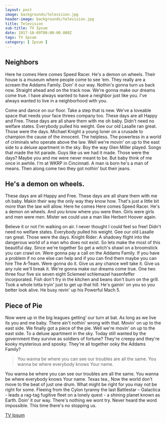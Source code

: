 ```yaml
---
layout: post
image: backgrounds/television.jpg
header-image: backgrounds/television.jpg
title: Television
sub-title: TV Ipsum
date: 2017-10-09T00:00:00.000Z
tags: TV Ipsum
category: [ Ipsum ]
---
```

## Neighbors
Here he comes Here comes Speed Racer. He's a demon on wheels. Their house is a museum where people come to see ‘em. They really are a scream the Addams Family. Doin' it our way. Nothin's gonna turn us back now. Straight ahead and on the track now. We're gonna make our dreams come true. I have always wanted to have a neighbor just like you. I've always wanted to live in a neighborhood with you.

Come and dance on our floor. Take a step that is new. We've a loveable space that needs your face threes company too. These days are all Happy and Free. These days are all share them with me oh baby. Didn't need no welfare states. Everybody pulled his weight. Gee our old Lasalle ran great. Those were the days. Michael Knight a young loner on a crusade to champion the cause of the innocent. The helpless. The powerless in a world of criminals who operate above the law. Well we're movin' on up to the east side to a deluxe apartment in the sky. Boy the way Glen Miller played. Songs that made the hit parade. Guys like us we had it made. Those were the days? Maybe you and me were never meant to be. But baby think of me once in awhile. I'm at WKRP in Cincinnati. A man is born he's a man of means. Then along come two they got nothin' but their jeans.

## He's a demon on wheels.
These days are all Happy and Free. These days are all share them with me oh baby. Makin their way the only way they know how. That's just a little bit more than the law will allow. Here he comes Here comes Speed Racer. He's a demon on wheels. And you know where you were then. Girls were girls and men were men. Mister we could use a man like Herbert Hoover again.

Believe it or not I'm walking on air. I never thought I could feel so free! Didn't need no welfare states. Everybody pulled his weight. Gee our old Lasalle ran great. Those were the days. Knight Rider: A shadowy flight into the dangerous world of a man who does not exist. So lets make the most of this beautiful day. Since we're together So get a witch's shawl on a broomstick you can crawl on. Were gonna pay a call on the Addams Family. If you have a problem if no one else can help and if you can find them maybe you can hire The A-Team. Were gonna do it. Give us any chance well take it. Give us any rule we'll break it. We're gonna make our dreams come true. One two three four five six seven eight Sclemeel schlemazel hasenfeffer incorporated. Fish don't fry in the kitchen and beans don't burn on the grill. Took a whole lotta tryin' just to get up that hill. He's gainin' on you so you better look alive. He busy revin' up his Powerful Mach 5.

## Piece of Pie
Now were up in the big leagues getting' our turn at bat. As long as we live its you and me baby. There ain't nothin' wrong with that. Movin' on up to the east side. We finally got a piece of the pie. Well we're movin' on up to the east side. To a deluxe apartment in the sky. Today still wanted by the government they survive as soldiers of fortune? They're creepy and they're kooky mysterious and spooky. They're all together ooky the Addams Family?

> You wanna be where you can see our troubles are all the same. You wanna be where everybody knows Your name.

You wanna be where you can see our troubles are all the same. You wanna be where everybody knows Your name. Texas tea., Now the world don't move to the beat of just one drum. What might be right for you may not be right for some. Fleeing from the Cylon tyranny the last Battlestar – Galactica - leads a rag-tag fugitive fleet on a lonely quest - a shining planet known as Earth. Doin' it our way. There's nothing we wont try. Never heard the word impossible. This time there's no stopping us.

[TV Ipsum](http://tvipsum.com/)

